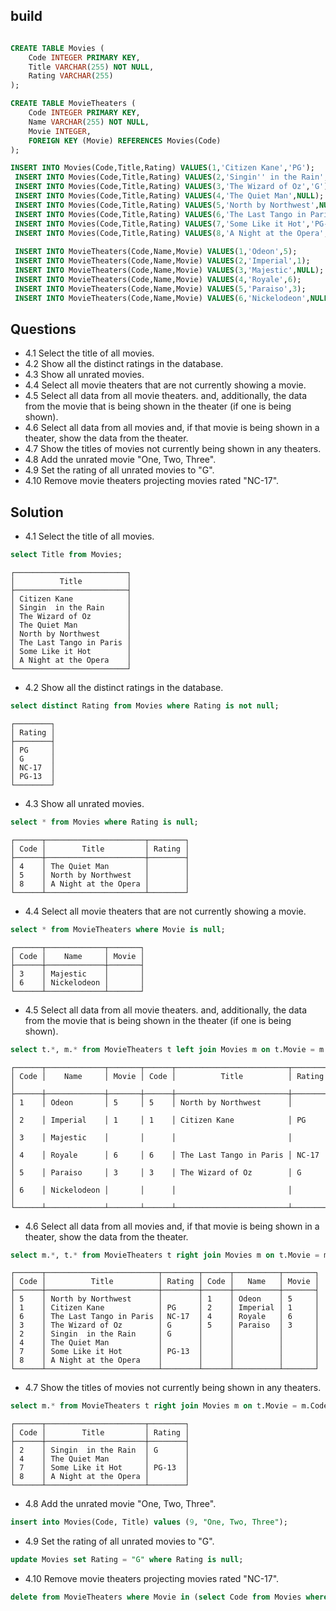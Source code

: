 ## build

```sql

CREATE TABLE Movies (
	Code INTEGER PRIMARY KEY,
	Title VARCHAR(255) NOT NULL,
	Rating VARCHAR(255) 
);

CREATE TABLE MovieTheaters (
	Code INTEGER PRIMARY KEY,
	Name VARCHAR(255) NOT NULL,
	Movie INTEGER,  
	FOREIGN KEY (Movie) REFERENCES Movies(Code)
);

INSERT INTO Movies(Code,Title,Rating) VALUES(1,'Citizen Kane','PG');
 INSERT INTO Movies(Code,Title,Rating) VALUES(2,'Singin'' in the Rain','G');
 INSERT INTO Movies(Code,Title,Rating) VALUES(3,'The Wizard of Oz','G');
 INSERT INTO Movies(Code,Title,Rating) VALUES(4,'The Quiet Man',NULL);
 INSERT INTO Movies(Code,Title,Rating) VALUES(5,'North by Northwest',NULL);
 INSERT INTO Movies(Code,Title,Rating) VALUES(6,'The Last Tango in Paris','NC-17');
 INSERT INTO Movies(Code,Title,Rating) VALUES(7,'Some Like it Hot','PG-13');
 INSERT INTO Movies(Code,Title,Rating) VALUES(8,'A Night at the Opera',NULL);
 
 INSERT INTO MovieTheaters(Code,Name,Movie) VALUES(1,'Odeon',5);
 INSERT INTO MovieTheaters(Code,Name,Movie) VALUES(2,'Imperial',1);
 INSERT INTO MovieTheaters(Code,Name,Movie) VALUES(3,'Majestic',NULL);
 INSERT INTO MovieTheaters(Code,Name,Movie) VALUES(4,'Royale',6);
 INSERT INTO MovieTheaters(Code,Name,Movie) VALUES(5,'Paraiso',3);
 INSERT INTO MovieTheaters(Code,Name,Movie) VALUES(6,'Nickelodeon',NULL);

```

## Questions

-	4.1 Select the title of all movies.
-	4.2 Show all the distinct ratings in the database.
-	4.3  Show all unrated movies.
-	4.4 Select all movie theaters that are not currently showing a movie.
-	4.5 Select all data from all movie theaters. and, additionally, the data from the movie that is being shown in the theater (if one is being shown).
-	4.6 Select all data from all movies and, if that movie is being shown in a theater, show the data from the theater.
-	4.7 Show the titles of movies not currently being shown in any theaters.
-	4.8 Add the unrated movie "One, Two, Three".
-	4.9 Set the rating of all unrated movies to "G".
-	4.10 Remove movie theaters projecting movies rated "NC-17".


## Solution


-	4.1 Select the title of all movies.

```sql
select Title from Movies;
```

```
┌─────────────────────────┐
│          Title          │
├─────────────────────────┤
│ Citizen Kane            │
│ Singin  in the Rain     │
│ The Wizard of Oz        │
│ The Quiet Man           │
│ North by Northwest      │
│ The Last Tango in Paris │
│ Some Like it Hot        │
│ A Night at the Opera    │
└─────────────────────────┘
```

-	4.2 Show all the distinct ratings in the database.

```sql
select distinct Rating from Movies where Rating is not null;
```

```
┌────────┐
│ Rating │
├────────┤
│ PG     │
│ G      │
│ NC-17  │
│ PG-13  │
└────────┘
```

-	4.3  Show all unrated movies.

```sql
select * from Movies where Rating is null;
```

```
┌──────┬──────────────────────┬────────┐
│ Code │        Title         │ Rating │
├──────┼──────────────────────┼────────┤
│ 4    │ The Quiet Man        │        │
│ 5    │ North by Northwest   │        │
│ 8    │ A Night at the Opera │        │
└──────┴──────────────────────┴────────┘
```

-	4.4 Select all movie theaters that are not currently showing a movie.

```sql
select * from MovieTheaters where Movie is null;
```

```
┌──────┬─────────────┬───────┐
│ Code │    Name     │ Movie │
├──────┼─────────────┼───────┤
│ 3    │ Majestic    │       │
│ 6    │ Nickelodeon │       │
└──────┴─────────────┴───────┘
```
-	4.5 Select all data from all movie theaters. and, additionally, the data from the movie that is being shown in the theater (if one is 
being shown).

```sql
select t.*, m.* from MovieTheaters t left join Movies m on t.Movie = m.Code;
```

```
┌──────┬─────────────┬───────┬──────┬─────────────────────────┬────────┐
│ Code │    Name     │ Movie │ Code │          Title          │ Rating │
├──────┼─────────────┼───────┼──────┼─────────────────────────┼────────┤
│ 1    │ Odeon       │ 5     │ 5    │ North by Northwest      │        │
│ 2    │ Imperial    │ 1     │ 1    │ Citizen Kane            │ PG     │
│ 3    │ Majestic    │       │      │                         │        │
│ 4    │ Royale      │ 6     │ 6    │ The Last Tango in Paris │ NC-17  │
│ 5    │ Paraiso     │ 3     │ 3    │ The Wizard of Oz        │ G      │
│ 6    │ Nickelodeon │       │      │                         │        │
└──────┴─────────────┴───────┴──────┴─────────────────────────┴────────┘
```

-	4.6 Select all data from all movies and, if that movie is being shown in a theater, show the data from the theater.

```sql
select m.*, t.* from MovieTheaters t right join Movies m on t.Movie = m.Code;
```

```
┌──────┬─────────────────────────┬────────┬──────┬──────────┬───────┐
│ Code │          Title          │ Rating │ Code │   Name   │ Movie │
├──────┼─────────────────────────┼────────┼──────┼──────────┼───────┤
│ 5    │ North by Northwest      │        │ 1    │ Odeon    │ 5     │
│ 1    │ Citizen Kane            │ PG     │ 2    │ Imperial │ 1     │
│ 6    │ The Last Tango in Paris │ NC-17  │ 4    │ Royale   │ 6     │
│ 3    │ The Wizard of Oz        │ G      │ 5    │ Paraiso  │ 3     │
│ 2    │ Singin  in the Rain     │ G      │      │          │       │
│ 4    │ The Quiet Man           │        │      │          │       │
│ 7    │ Some Like it Hot        │ PG-13  │      │          │       │
│ 8    │ A Night at the Opera    │        │      │          │       │
└──────┴─────────────────────────┴────────┴──────┴──────────┴───────┘
```

-	4.7 Show the titles of movies not currently being shown in any theaters.

```sql
select m.* from MovieTheaters t right join Movies m on t.Movie = m.Code where t.Code is null;
```

```
┌──────┬──────────────────────┬────────┐
│ Code │        Title         │ Rating │
├──────┼──────────────────────┼────────┤
│ 2    │ Singin  in the Rain  │ G      │
│ 4    │ The Quiet Man        │        │
│ 7    │ Some Like it Hot     │ PG-13  │
│ 8    │ A Night at the Opera │        │
└──────┴──────────────────────┴────────┘
```

-	4.8 Add the unrated movie "One, Two, Three".

```sql
insert into Movies(Code, Title) values (9, "One, Two, Three");
```

-	4.9 Set the rating of all unrated movies to "G".

```sql
update Movies set Rating = "G" where Rating is null;
```

-	4.10 Remove movie theaters projecting movies rated "NC-17".

```sql
delete from MovieTheaters where Movie in (select Code from Movies where Rating = 'NC-17');
```
